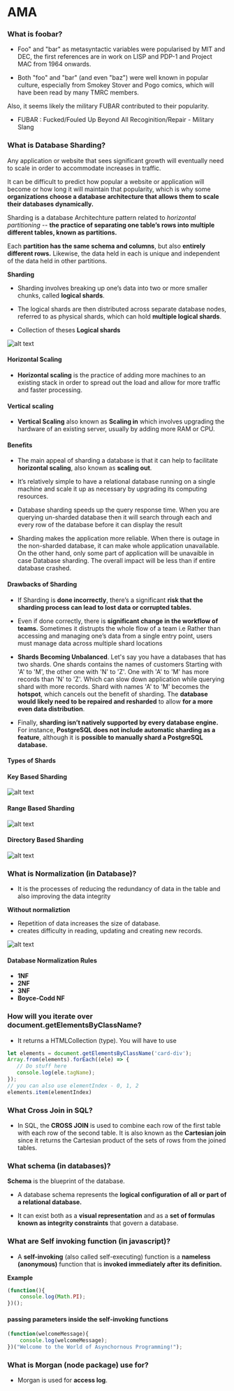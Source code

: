 # AMA

### What is foobar?

- Foo" and "bar" as metasyntactic variables were popularised by MIT and DEC, the first references are in work on LISP and PDP-1 and Project MAC from 1964 onwards.


- Both "foo" and "bar" (and even "baz") were well known in popular culture, especially from Smokey Stover and Pogo comics, which will have been read by many TMRC members.

Also, it seems likely the military FUBAR contributed to their popularity.

- FUBAR : Fucked/Fouled Up Beyond All Recoginition/Repair - Military Slang


### What is Database Sharding?

Any application or website that sees significant growth will eventually need to scale in order to accommodate increases in traffic.

It can be difficult to predict how popular a website or application will become or how long it will maintain that popularity, which is why some **organizations choose a database architecture that allows them to scale their databases dynamically.**

Sharding is a database Architechture pattern related to <em>horizontal partitioning</em> --  **the practice of separating one table’s rows into multiple different tables, known as partitions.**

Each **partition has the same schema and columns**, but also **entirely different rows.** Likewise, the data held in each is unique and independent of the data held in other partitions.

**Sharding**

- Sharding involves breaking up one’s data into two or more smaller chunks, called **logical shards**.

- The logical shards are then distributed across separate database nodes, referred to as physical shards, which can hold **multiple logical shards**.

- Collection of theses **Logical shards**


![alt text](https://github.com/learning-dev/AMA_answers/blob/master/images/db_partioning.png "Database Sharding")


#### Horizontal Scaling
- **Horizontal scaling** is the practice of adding more machines to an existing stack in order to spread out the load and allow for more traffic and faster processing.

#### Vertical scaling
- **Vertical Scaling** also known as **Scaling in** which involves upgrading the hardware of an existing server, usually by adding more RAM or CPU.


#### Benefits
- The main appeal of sharding a database is that it can help to facilitate **horizontal scaling**, also known as **scaling out**.

- It’s relatively simple to have a relational database running on a single machine and scale it up as necessary by upgrading its computing resources.

- Database sharding speeds up the query response time. When you are querying un-sharded database then it will search through each and every row of the database before it can display the result

- Sharding makes the application more reliable. When there is outage in the non-sharded database, it can make whole application unavailable. On the other hand, only some part of application will be unavaible in case Database sharding. The overall impact will be less than if entire database crashed.

#### Drawbacks of Sharding

-  If Sharding is **done incorrectly**, there’s a significant **risk that the sharding process can lead to lost data or corrupted tables.**

- Even if done correctly, there is **significant change in the workflow of teams.** Sometimes it distrupts the whole flow of a team i.e Rather than accessing and managing one’s data from a single entry point, users must manage data across multiple shard locations

- **Shards Becoming Unbalanced**. Let's say you have a databases that has two shards. One shards contains the names of customers Starting with 'A' to 'M', the other one with 'N' to 'Z'. One with 'A' to 'M' has more records than 'N' to 'Z'. Which can slow down application while querying shard with more records.
Shard with names 'A' to 'M' becomes the **hotspot**, which cancels out the benefit of sharding. The **database would likely need to be repaired and resharded** to allow **for a more even data distribution**.

- Finally, **sharding isn’t natively supported by every database engine.** For instance, **PostgreSQL does not include automatic sharding as a feature**, although it is **possible to manually shard a PostgreSQL database.**



#### Types of Shards

#### Key Based Sharding

![alt text](https://github.com/learning-dev/AMA_answers/blob/master/images/key_based_shard.png "Key based Database Sharding")



#### Range Based Sharding

![alt text](https://github.com/learning-dev/AMA_answers/blob/master/images/range_based_shard.png "range based Database Sharding")



#### Directory Based Sharding

![alt text](https://github.com/learning-dev/AMA_answers/blob/master/images/directory_based_shard.png "Directory based Database Sharding")


### What is Normalization (in Database)?

- It is the processes of reducing the redundancy of data in the table and also improving the data integrity


**Without normaliztion**

- Repetition of data increases the size of database.
- creates difficulty in reading, updating and creating new records.

![alt text](https://github.com/learning-dev/AMA_answers/blob/master/images/normalization.png "Database Normalization")


#### Database Normalization Rules

 - **1NF**
 - **2NF**
 - **3NF**
 - **Boyce-Codd NF**

### How will you iterate over document.getElementsByClassName?
 - It returns a HTMLCollection (type). You will have to use

 ```javascript
 let elements = document.getElementsByClassName('card-div');
Array.from(elements).forEach((ele) => {
    // Do stuff here
    console.log(ele.tagName);
});
// you can also use elementIndex - 0, 1, 2
elements.item(elementIndex)
```

### What Cross Join in SQL?
- In SQL, the **CROSS JOIN** is used to combine each row of the first table with each row of the second table. It is also known as the **Cartesian join** since it returns the Cartesian product of the sets of rows from the joined tables.


### What schema (in databases)?
**Schema** is the blueprint of the database.

- A database schema represents the **logical configuration of all or part of a relational database.**

- It can exist both as a **visual representation** and as a **set of formulas known as integrity constraints** that govern a database.

### What are Self invoking function (in javascript)?
- A **self-invoking** (also called self-executing) function is a **nameless (anonymous)** function that is **invoked immediately after its definition.**


**Example**
```javascript
(function(){
	console.log(Math.PI);
})();
```
#### passing parameters inside the self-invoking functions

``` javascript
(function(welcomeMessage){
	console.log(welcomeMessage);
})("Welcome to the World of Asynchornous Programming!");
```

### What is Morgan (node package) use for?
- Morgan is used for **access log**.

